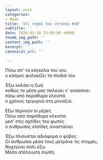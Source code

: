 ```yaml
---
layout: post
categories:
- News
title: 'Sti rogmi tou chronou #10'
subtitle: ''
date: 2020-03-18 23:00:00 +0000
thumb_img_path: ''
content_img_path: ''
excerpt: ''
canonical_url: ''

---
```

Πίσω απ' τα κάγκελα του νου  
ο κόσμος φυλακίζει τα παιδιά του

Έξω κυλάει η ζωή  
καθώς το μέσα μας παλεύει ν' ανασάνει  
πίσω από παράθυρα κλειστά  
ο χρόνος τριγυρνά στη μοναξιά.

Εξω περνούν οι μέρες  
Πίσω από παράθυρα κλειστά  
μεσ' στις αχτίδες του φωτός  
ο άνθρωπος ελπίδες ανασταίνει

Έξω πλανιέται αδιάφορα ο φόβος  
Οι άνθρωποι μέσα τους μετράνε τις στιγμές.  
Νυχτώνει πάλι έξω  
Μέσα ατέλειωτη σιωπή.